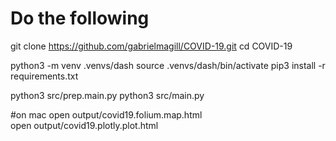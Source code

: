 # Do the following 


git clone https://github.com/gabrielmagill/COVID-19.git
cd COVID-19

python3 -m venv .venvs/dash
source .venvs/dash/bin/activate
pip3 install -r requirements.txt

python3 src/prep.main.py
python3 src/main.py

#on mac
open output/covid19.folium.map.html   
open output/covid19.plotly.plot.html
